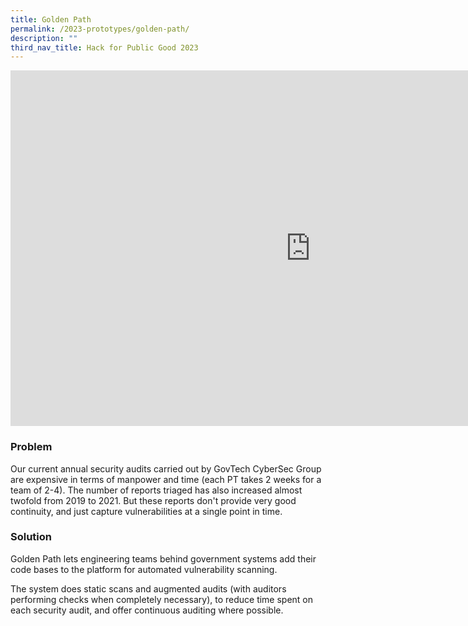 ```yaml
---
title: Golden Path
permalink: /2023-prototypes/golden-path/
description: ""
third_nav_title: Hack for Public Good 2023
---
```


<iframe allowfullscreen="true" height="569" width="960" frameborder="0" src="https://docs.google.com/presentation/d/e/2PACX-1vTVBFXUQWFLEwFEfQvvl1zuXsy1JtplNcc2EtflNasuaYBwu140AqbWuCaaHiFiBA/embed?start=false&loop=false&delayms=3000"></iframe>

### Problem

Our current annual security audits carried out by GovTech CyberSec Group are expensive in terms of manpower and time (each PT takes 2 weeks for a team of 2-4). The number of reports triaged has also increased almost twofold from 2019 to 2021. But these reports don't provide very good continuity, and just capture vulnerabilities at a single point in time.

### Solution

Golden Path lets engineering teams behind government systems add their code bases to the platform for automated vulnerability scanning.

The system does static scans and augmented audits (with auditors performing checks when completely necessary), to reduce time spent on each security audit, and offer continuous auditing where possible.
